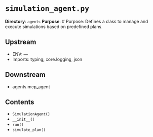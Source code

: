 # `simulation_agent.py`

**Directory**: `agents`
**Purpose**: # Purpose: Defines a class to manage and execute simulations based on predefined plans.

## Upstream
- ENV: —
- Imports: typing, core.logging, json

## Downstream
- agents.mcp_agent

## Contents
- `SimulationAgent()`
- `__init__()`
- `run()`
- `simulate_plan()`